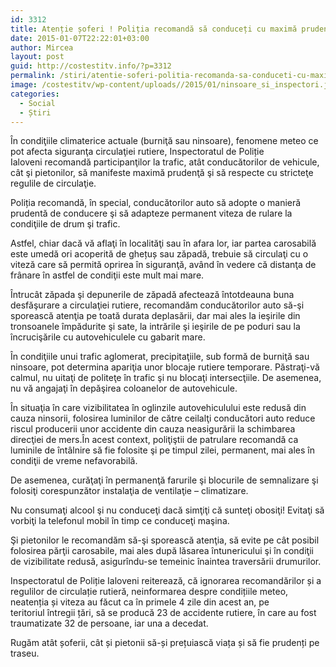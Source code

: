 ```yaml
---
id: 3312
title: Atenție șoferi ! Poliția recomandă să conduceți cu maximă prudență !
date: 2015-01-07T22:22:01+03:00
author: Mircea
layout: post
guid: http://costestitv.info/?p=3312
permalink: /stiri/atentie-soferi-politia-recomanda-sa-conduceti-cu-maxima-prudenta/
image: /costestitv/wp-content/uploads//2015/01/ninsoare_si_inspectori.jpg
categories:
  - Social
  - Știri
---
```

În condiţiile climaterice actuale (burniţă sau ninsoare), fenomene meteo ce pot afecta siguranţa circulaţiei rutiere, Inspectoratul de Poliție Ialoveni recomandă participanţilor la trafic, atât conducătorilor de vehicule, cât şi pietonilor, să manifeste maximă prudenţă şi să respecte cu stricteţe regulile de circulaţie.<!--more-->

Poliția recomandă, în special, conducătorilor auto să adopte o manieră prudentă de conducere şi să adapteze permanent viteza de rulare la condiţiile de drum şi trafic.

Astfel, chiar dacă vă aflaţi în localităţi sau în afara lor, iar partea carosabilă este umedă ori acoperită de ghețuș sau zăpadă, trebuie să circulaţi cu o viteză care să permită oprirea în siguranţă, având în vedere că distanţa de frânare în astfel de condiţii este mult mai mare.

Întrucât zăpada şi depunerile de zăpadă afectează întotdeauna buna desfăşurare a circulaţiei rutiere, recomandăm conducătorilor auto să-şi sporească atenţia pe toată durata deplasării, dar mai ales la ieşirile din tronsoanele împădurite şi sate, la intrările şi ieşirile de pe poduri sau la încrucişările cu autovehiculele cu gabarit mare.

În condiţiile unui trafic aglomerat, precipitaţiile, sub formă de burniţă sau ninsoare, pot determina apariţia unor blocaje rutiere temporare. Păstraţi-vă calmul, nu uitaţi de politeţe în trafic şi nu blocaţi intersecţiile. De asemenea, nu vă angajaţi în depăşirea coloanelor de autovehicule.

În situaţia în care vizibilitatea în oglinzile autovehiculului este redusă din cauza ninsorii, folosirea luminilor de către ceilalţi conducători auto reduce riscul producerii unor accidente din cauza neasigurării la schimbarea direcţiei de mers.În acest context, poliţiştii de patrulare recomandă ca luminile de întâlnire să fie folosite şi pe timpul zilei, permanent, mai ales în condiţii de vreme nefavorabilă.

De asemenea, curăţaţi în permanenţă farurile şi blocurile de semnalizare şi folosiţi corespunzător instalaţia de ventilaţie – climatizare.

Nu consumaţi alcool şi nu conduceţi dacă simţiţi că sunteţi obosiţi! Evitaţi să vorbiţi la telefonul mobil în timp ce conduceţi maşina.

Şi pietonilor le recomandăm să-şi sporească atenţia, să evite pe cât posibil folosirea părţii carosabile, mai ales după lăsarea întunericului şi în condiţii de vizibilitate redusă, asigurîndu-se temeinic înaintea traversării drumurilor.

Inspectoratul de Poliție Ialoveni reiterează, că ignorarea recomandărilor și a regulilor de circulație rutieră, neinformarea despre condițiile meteo, neatenția și viteza au făcut ca în primele 4 zile din acest an, pe teritoriul întregii țări, să se producă 23 de accidente rutiere, în care au fost traumatizate 32 de persoane, iar una a decedat.

Rugăm atât șoferii, cât și pietonii să-și prețuiască viața și să fie prudenți pe traseu.